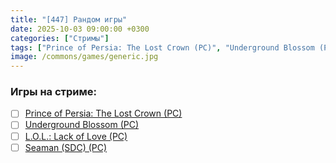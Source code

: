 ```yaml
---
title: "[447] Рандом игры"
date: 2025-10-03 09:00:00 +0300
categories: ["Стримы"]
tags: ["Prince of Persia: The Lost Crown (PC)", "Underground Blossom (PC)", "L.O.L.: Lack of Love (SDC)", "Seaman (SDC)"]
image: /commons/games/generic.jpg
---
```


### Игры на стриме:
+ [ ] [Prince of Persia: The Lost Crown (PC)](/tags/prince-of-persia-the-lost-crown-pc)
+ [ ] [Underground Blossom (PC)](/tags/underground-blossom-pc)
+ [ ] [L.O.L.: Lack of Love (PC)](/tags/l-o-l-lack-of-love-sdc)
+ [ ] [Seaman (SDC) (PC)](/tags/seaman-sdc)
